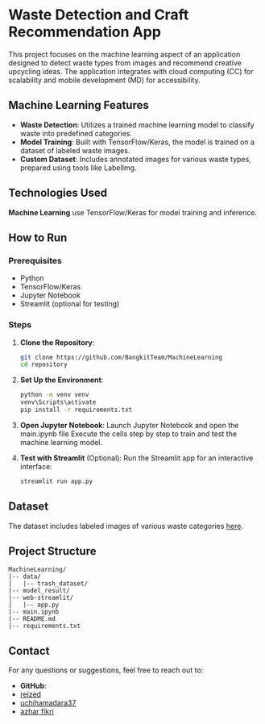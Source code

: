 # Waste Detection and Craft Recommendation App

This project focuses on the machine learning aspect of an application designed to detect waste types from images and recommend creative upcycling ideas. The application integrates with cloud computing (CC) for scalability and mobile development (MD) for accessibility.

## Machine Learning Features

- **Waste Detection**: Utilizes a trained machine learning model to classify waste into predefined categories.
- **Model Training**: Built with TensorFlow/Keras, the model is trained on a dataset of labeled waste images.
- **Custom Dataset**: Includes annotated images for various waste types, prepared using tools like LabelImg.

## Technologies Used

**Machine Learning** use TensorFlow/Keras for model training and inference.

## How to Run

### Prerequisites

- Python
- TensorFlow/Keras
- Jupyter Notebook
- Streamlit (optional for testing)

### Steps

1. **Clone the Repository**:
   ```bash
   git clone https://github.com/BangkitTeam/MachineLearning
   cd repository
   ```

2. **Set Up the Environment**:
   ```bash
   python -m venv venv
   venv\Scripts\activate
   pip install -r requirements.txt
   ```

3. **Open Jupyter Notebook**:
   Launch Jupyter Notebook and open the main.ipynb file
   Execute the cells step by step to train and test the machine learning model.

4. **Test with Streamlit** (Optional):
   Run the Streamlit app for an interactive interface:
   ```bash
   streamlit run app.py
   ```

## Dataset

The dataset includes labeled images of various waste categories [here](https://drive.google.com/drive/folders/1S8awIBJqLY7EAaBW3l4YeVSCcQDnTfi3?usp=sharing).

## Project Structure

```
MachineLearning/
|-- data/
|   |-- trash_dataset/
|-- model_result/
|-- web-streamlit/
|   |-- app.py
|-- main.ipynb
|-- README.md
|-- requirements.txt
```

## Contact

For any questions or suggestions, feel free to reach out to:
- **GitHub**:
- [reized](https://github.com/reized)
- [uchihamadara37](https://github.com/uchihamadara37)
- [azhar fikri](https://github.com/Az140304)
